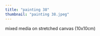 ```yaml
---
title: "painting 38"
thumbnail: "painting 38.jpeg"
---
```

mixed media on stretched canvas (10x10cm) 